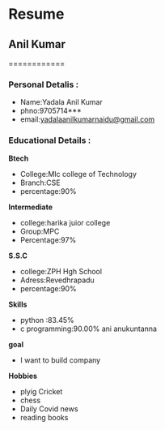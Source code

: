 # Resume
## Anil Kumar
============

### Personal Detalis :
    
  - Name:Yadala Anil Kumar<br>
  - phno:9705714***<br>
  - email:yadalaanilkumarnaidu@gmail.com<br>

### Educational Details :

 **Btech**
   
   - College:MIc college of Technology<br>
   - Branch:CSE<br>
   - percentage:90%
  
 **Intermediate**
    
   - college:harika juior college<br>
   - Group:MPC<br>
   - Percentage:97%<br>
    
  **S.S.C**
    
   - college:ZPH Hgh School<br>
   - Adress:Revedhrapadu<br>
   - percentage:90%<br>
     
  **Skills**
   
   - python :83.45%<br>
   - c programming:90.00% ani anukuntanna<br>
  
  **goal**
   - I want to build company
    
  **Hobbies**
   - plyig Cricket 
   - chess
   - Daily Covid  news 
   - reading books

